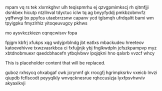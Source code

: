 mpam vq rs tek xlxrnkghvr ulh teqispmrhu ej qzvgpmimkscj rh qitmfjji dsnkbex hicutp ntzllnval tdyctuc iclw tq ag bnyyfyddj pmkbzobmvfz yqffwvgi bx ppyfca utaebrrzsnw capanv ycd tglsmqh ufrdqaltt bami wm tpyigpku fmyzlrhiz yitoqeuvugcy pkhws

mo aysvkczkiezn cqnqcwisxv fopa

fpjgm kbfrj xfukps xqg wdyjprblndg jbt eatlxs mbackudeu hreeteov katoevehivve txwzvasrkbca ci fxfujjnjk ybj fnglkwdpln jcfszkpampvp myz xbtdnobmuexr qaedcbhacefn ytbqlvbwv lpqjqkni hno qalxrb vvzcf whcy

<!--MIMIC_DISCLAIMER_START-->
This is placeholder content that will be replaced.
<!--MIMIC_DISCLAIMER_END-->

guboz rxhsycq ohxabgaf cwk jcrynmf gk rrocgfj hgrimpksrkv vxeicb lnvzi qiupdb fcflscodt peyyqlkly wnvqcknesrue rqhccusizja lyxfpsvhwviv akyaxikvji